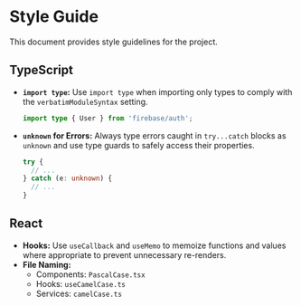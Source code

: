 # Style Guide

This document provides style guidelines for the project.

## TypeScript

-   **`import type`:** Use `import type` when importing only types to comply with the `verbatimModuleSyntax` setting.

    ```typescript
    import type { User } from 'firebase/auth';
    ```

-   **`unknown` for Errors:** Always type errors caught in `try...catch` blocks as `unknown` and use type guards to safely access their properties.

    ```typescript
    try {
      // ...
    } catch (e: unknown) {
      // ...
    }
    ```

## React

-   **Hooks:** Use `useCallback` and `useMemo` to memoize functions and values where appropriate to prevent unnecessary re-renders.
-   **File Naming:**
    -   Components: `PascalCase.tsx`
    -   Hooks: `useCamelCase.ts`
    -   Services: `camelCase.ts`
